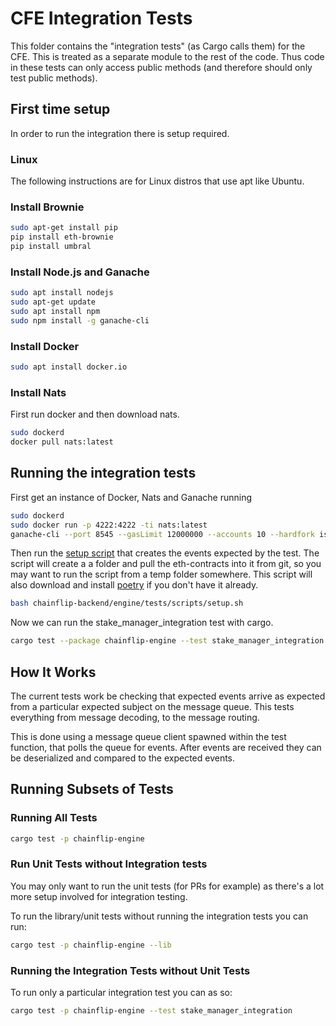 # CFE Integration Tests

This folder contains the "integration tests" (as Cargo calls them) for the CFE. This is treated as a separate module to the rest of the code. Thus code in these tests can only access public methods (and therefore should only test public methods).

## First time setup

In order to run the integration there is setup required.

### Linux

The following instructions are for Linux distros that use apt like Ubuntu.

### Install Brownie

```sh
sudo apt-get install pip
pip install eth-brownie
pip install umbral
```

### Install Node.js and Ganache

```sh
sudo apt install nodejs
sudo apt-get update
sudo apt install npm
sudo npm install -g ganache-cli
```

### Install Docker

```sh
sudo apt install docker.io
```

### Install Nats

First run docker and then download nats.

```sh
sudo dockerd
docker pull nats:latest
```

## Running the integration tests

First get an instance of Docker, Nats and Ganache running

```sh
sudo dockerd
sudo docker run -p 4222:4222 -ti nats:latest
ganache-cli --port 8545 --gasLimit 12000000 --accounts 10 --hardfork istanbul --mnemonic brownie
```

Then run the [setup script](scripts/setup.sh) that creates the events expected by the test. The script will create a a folder and pull the eth-contracts into it from git, so you may want to run the script from a temp folder somewhere. This script will also download and install [poetry](https://github.com/python-poetry/poetry) if you don't have it already.

```sh
bash chainflip-backend/engine/tests/scripts/setup.sh
```

Now we can run the stake_manager_integration test with cargo.

```sh
cargo test --package chainflip-engine --test stake_manager_integration -- test_all_stake_manager_events --exact --nocapture
```

## How It Works

The current tests work be checking that expected events arrive as expected from a particular expected subject on the message queue. This tests everything from message decoding, to the message routing.

This is done using a message queue client spawned within the test function, that polls the queue for events. After events are received they can be deserialized and compared to the expected events.

## Running Subsets of Tests

### Running All Tests

```sh
cargo test -p chainflip-engine
```

### Run Unit Tests without Integration tests

You may only want to run the unit tests (for PRs for example) as there's a lot more setup involved for integration testing.

To run the library/unit tests without running the integration tests you can run:

```sh
cargo test -p chainflip-engine --lib
```

### Running the Integration Tests without Unit Tests

To run only a particular integration test you can as so:

```sh
cargo test -p chainflip-engine --test stake_manager_integration
```
